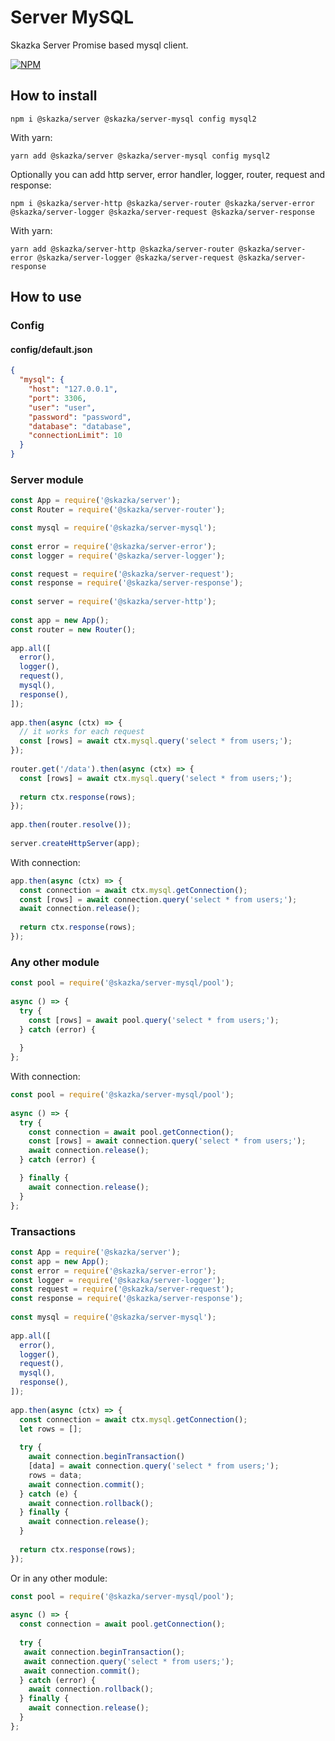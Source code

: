 # Server MySQL

Skazka Server Promise based mysql client.

[![NPM](https://nodei.co/npm/@skazka/server-mysql.png)](https://npmjs.org/package/@skazka/server-mysql)

## How to install

    npm i @skazka/server @skazka/server-mysql config mysql2
    
With yarn:

    yarn add @skazka/server @skazka/server-mysql config mysql2
    
Optionally you can add http server, error handler, logger, router, request and response:

    npm i @skazka/server-http @skazka/server-router @skazka/server-error @skazka/server-logger @skazka/server-request @skazka/server-response
      
With yarn:

    yarn add @skazka/server-http @skazka/server-router @skazka/server-error @skazka/server-logger @skazka/server-request @skazka/server-response

## How to use

### Config

#### config/default.json

```json
{
  "mysql": {
    "host": "127.0.0.1",
    "port": 3306,
    "user": "user",
    "password": "password",
    "database": "database",
    "connectionLimit": 10
  }
}
```

### Server module

```javascript
const App = require('@skazka/server');
const Router = require('@skazka/server-router');

const mysql = require('@skazka/server-mysql');
        
const error = require('@skazka/server-error');
const logger = require('@skazka/server-logger');

const request = require('@skazka/server-request');
const response = require('@skazka/server-response');
        
const server = require('@skazka/server-http');
        
const app = new App();
const router = new Router();
        
app.all([
  error(),
  logger(),
  request(),
  mysql(),
  response(),
]);
    
app.then(async (ctx) => {
  // it works for each request
  const [rows] = await ctx.mysql.query('select * from users;');
});
    
router.get('/data').then(async (ctx) => {
  const [rows] = await ctx.mysql.query('select * from users;');
            
  return ctx.response(rows); 
});
        
app.then(router.resolve());
        
server.createHttpServer(app);
```

With connection:

```javascript
app.then(async (ctx) => {
  const connection = await ctx.mysql.getConnection();
  const [rows] = await connection.query('select * from users;');
  await connection.release();
  
  return ctx.response(rows); 
});
```

### Any other module

```javascript
const pool = require('@skazka/server-mysql/pool');
    
async () => {
  try {
    const [rows] = await pool.query('select * from users;');
  } catch (error) {
    
  }
};
```
    
With connection:

```javascript
const pool = require('@skazka/server-mysql/pool');
    
async () => {
  try {
    const connection = await pool.getConnection();
    const [rows] = await connection.query('select * from users;');
    await connection.release();
  } catch (error) {

  } finally {
    await connection.release();
  }
};
```
    
### Transactions

```javascript
const App = require('@skazka/server');
const app = new App();
const error = require('@skazka/server-error');
const logger = require('@skazka/server-logger');
const request = require('@skazka/server-request');
const response = require('@skazka/server-response');
    
const mysql = require('@skazka/server-mysql');
    
app.all([
  error(),
  logger(),
  request(),
  mysql(),
  response(),
]);
    
app.then(async (ctx) => {
  const connection = await ctx.mysql.getConnection();
  let rows = [];
        
  try {
    await connection.beginTransaction()
    [data] = await connection.query('select * from users;');
    rows = data;
    await connection.commit();
  } catch (e) {
    await connection.rollback();
  } finally {
    await connection.release();
  }
  
  return ctx.response(rows);
});
```
    
Or in any other module:

```javascript
const pool = require('@skazka/server-mysql/pool');
    
async () => {
  const connection = await pool.getConnection();
    
  try {
   await connection.beginTransaction();
   await connection.query('select * from users;');
   await connection.commit();
  } catch (error) {
    await connection.rollback();
  } finally {
    await connection.release();
  }
};
```
